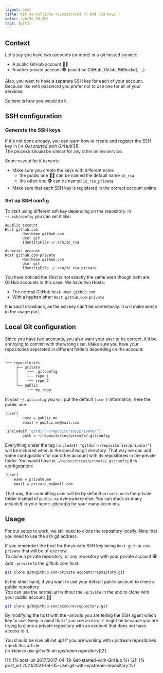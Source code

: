 ```yaml
---
layout: post
title: Git me multiple repositories 🗂 and SSH keys 🔑
color: rgb(50,50,50)
tags: [git]
---
```


## Context

Let's say you have two accounts (or more) in a git hosted service:

- A public GitHub account 👨‍💻
- Another private account 🕵️‍️ (could be GitHub, Gitlab, BitBucket, ...)

Also, you want to have a separate SSH key for each of your account. 
Because like with password you prefer not to use one for all of your services.

So here is how you would do it.

## SSH configuration

### Generate the SSH keys

If it's not done already, you can learn how to create and register the SSH key in [→ _Get started with GitHub_][1]. <br>
The process should be similar for any other online service.

Some caveat for it to work:
- Make sure you create the keys with different name
   - the public one 👨‍💻 can be named the default name `id_rsa` 
   - the other one 🕵️‍️ can be named  `id_rsa_private`
- Make sure that each SSH key is registered in the correct account online

### Set up SSH config

To start using different ssh key depending on the repository.
In `~/.ssh/config` you can set it like:

```ssh
#public account
Host github.com
        HostName github.com
        User git
        IdentityFile ~/.ssh/id_rsa

#special account
Host github.com-private
        HostName github.com
        User git
        IdentityFile ~/.ssh/id_rsa_private
```

You have noticed the Host is not exactly the same even though both are GitHub accounts in this case.
We have two Hosts:
  - The normal GitHub host: `Host github.com`
  - With a hyphen after: `Host github.com-private`

It is small drawback, as the ssh key can't be contextually. It will make sense in the usage part.

## Local Git configuration

Since you have two accounts, you also want your user to be correct, it'd be annoying to commit with the wrong user. 
Make sure you have your repositories separated in different folders depending on the account:

```groovy
.
└── repositories
     ├── private
     │    ├── .gitconfig
     │    ├── repo_1
     │    └── repo_2
     └── public
          └── my_repo
```

In your `~/.gitconfig` you will put the default `[user]` information, here the public one:

```bash
[user]
        name = public.me
        email = public.me@mail.com

[includeIf "gitdir:~/repositories/private/"]
        path = ~/repositories/private/.gitconfig
```

Everything under the tag `[includeIf "gitdir:~/repositories/private/"]` will be included when in the specified git directory.
That way we can add some configuration for our other account with its repositories in the private folder.
You would have in `~/repositories/private/.gitconfig` this configuration:

```bash
[user]
    name = private.me
    email = private.me@mail.com
```

That way, the committing user will be by default `private.me` in the private folder instead of `public.me` everywhere else.
You can stack as many _includeIf_ in your home _.gitconfig_ for your many accounts.

## Usage

For our setup to work, we still need to clone the repository locally. 
Note that you need to use the ssh git address.

If you remember the host for the private SSH key being `Host github.com-private` that will be of use now.<br>
To clone a private repository, or any repository with your private account 🕵️  <br>Add `-private` to the _github.com_ host:

```bash
git clone git@github.com-private:account/repository.git
```

In the other hand, if you want to use your default public account to clone a public repository. <br>
You can use the normal url without the `-private` in the end to clone with your public account 👨‍💻

```bash
git clone git@github.com:account/repository.git
```

By modifying the host with the _-private_ you are telling the SSH agent which key to use.
Keep in mind that if you see an error it might be because you are trying to clone a private repository with an account that does not have access to it.

You should be now all set up! If you are working with upstream repositories check this article<br>
[→ _How to use git with an upstream repository_][2]

[1]: {% post_url 2017/2017-04-19-Get-started-with-GitHub %}
[2]: {% post_url 2021/2021-04-05-Use-git-with-upstream-repository %}
